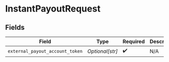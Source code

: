 # InstantPayoutRequest


## Fields

| Field                           | Type                            | Required                        | Description                     |
| ------------------------------- | ------------------------------- | ------------------------------- | ------------------------------- |
| `external_payout_account_token` | *Optional[str]*                 | :heavy_check_mark:              | N/A                             |